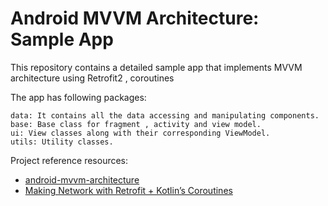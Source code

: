 # Android MVVM Architecture: Sample App
This repository contains a detailed sample app that implements MVVM architecture using Retrofit2 , coroutines  



The app has following packages:

    data: It contains all the data accessing and manipulating components.
    base: Base class for fragment , activity and view model.
    ui: View classes along with their corresponding ViewModel.
    utils: Utility classes.
   
Project reference resources:

 * [android-mvvm-architecture](https://github.com/MindorksOpenSource/android-mvvm-architecture)        
 * [Making Network  with Retrofit + Kotlin’s Coroutines](https://medium.com/hacktive-devs/making-network-calls-on-android-with-retrofit-kotlins-coroutines-72fd2594184b)
 

